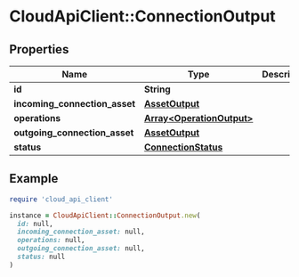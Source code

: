# CloudApiClient::ConnectionOutput

## Properties

| Name | Type | Description | Notes |
| ---- | ---- | ----------- | ----- |
| **id** | **String** |  |  |
| **incoming_connection_asset** | [**AssetOutput**](AssetOutput.md) |  | [optional] |
| **operations** | [**Array&lt;OperationOutput&gt;**](OperationOutput.md) |  | [optional] |
| **outgoing_connection_asset** | [**AssetOutput**](AssetOutput.md) |  | [optional] |
| **status** | [**ConnectionStatus**](ConnectionStatus.md) |  |  |

## Example

```ruby
require 'cloud_api_client'

instance = CloudApiClient::ConnectionOutput.new(
  id: null,
  incoming_connection_asset: null,
  operations: null,
  outgoing_connection_asset: null,
  status: null
)
```

